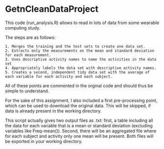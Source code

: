 GetnCleanDataProject
====================
This code (run_analysis.R) allows to read in lots of data from some wearable computing study.

The steps are as follows:

    1. Merges the training and the test sets to create one data set.
    2. Extracts only the measurements on the mean and standard deviation for each measurement. 
    3. Uses descriptive activity names to name the activities in the data set
    4. Appropriately labels the data set with descriptive activity names. 
    5. Creates a second, independent tidy data set with the average of each variable for each activity and each subject. 

All of these points are commented in the orginal code and should thus be simple to understand. 

For the sake of this assignment, I also included a first pre-processing point, which can be used to download the original data. This will be skipped, if data is already present in the working directory. 

This script actually gives two output files as .txt: first, a table including all the data for each variable that is a mean or standard deviation (excluding variables like Freq-mean()). Second, there will be an aggregated file where for each subject and activity only one mean will be present. Both files will be exported in your working directory. 
